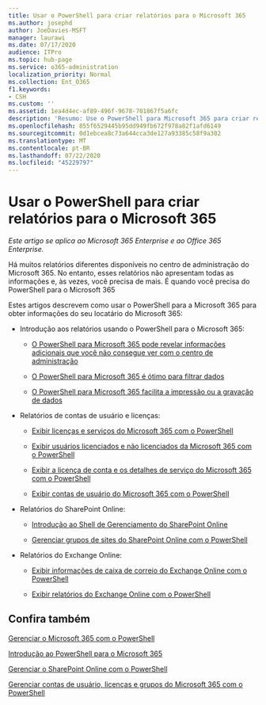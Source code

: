 ```yaml
---
title: Usar o PowerShell para criar relatórios para o Microsoft 365
ms.author: josephd
author: JoeDavies-MSFT
manager: laurawi
ms.date: 07/17/2020
audience: ITPro
ms.topic: hub-page
ms.service: o365-administration
localization_priority: Normal
ms.collection: Ent_O365
f1.keywords:
- CSH
ms.custom: ''
ms.assetid: 1ea4d4ec-af89-496f-9678-701867f5a6fc
description: 'Resumo: Use o PowerShell para Microsoft 365 para criar relatórios que você não pode produzir no centro de administração do Microsoft 365.'
ms.openlocfilehash: 855f6529445b95dd949fb672f978a82f1afd6149
ms.sourcegitcommit: 0d1ebcea8c73a644cca3de127a93385c58f9a302
ms.translationtype: MT
ms.contentlocale: pt-BR
ms.lasthandoff: 07/22/2020
ms.locfileid: "45229797"
---
```

# <a name="use-powershell-to-create-reports-for-microsoft-365"></a>Usar o PowerShell para criar relatórios para o Microsoft 365

*Este artigo se aplica ao Microsoft 365 Enterprise e ao Office 365 Enterprise.*

Há muitos relatórios diferentes disponíveis no centro de administração do Microsoft 365. No entanto, esses relatórios não apresentam todas as informações e, às vezes, você precisa de mais. É quando você precisa do PowerShell para o Microsoft 365
  
Estes artigos descrevem como usar o PowerShell para a Microsoft 365 para obter informações do seu locatário do Microsoft 365:
  
- Introdução aos relatórios usando o PowerShell para o Microsoft 365:
    
  - [O PowerShell para Microsoft 365 pode revelar informações adicionais que você não consegue ver com o centro de administração](https://technet.microsoft.com/library/dn568034.aspx#reveal)
    
  - [O PowerShell para Microsoft 365 é ótimo para filtrar dados](https://technet.microsoft.com/library/dn568034.aspx#filter)
    
  - [O PowerShell para Microsoft 365 facilita a impressão ou a gravação de dados](https://technet.microsoft.com/library/dn568034.aspx#printsave)
    
- Relatórios de contas de usuário e licenças:
    
  - [Exibir licenças e serviços do Microsoft 365 com o PowerShell](view-licenses-and-services-with-office-365-powershell.md)
    
  - [Exibir usuários licenciados e não licenciados da Microsoft 365 com o PowerShell](view-licensed-and-unlicensed-users-with-office-365-powershell.md)
    
  - [Exibir a licença de conta e os detalhes de serviço do Microsoft 365 com o PowerShell](view-account-license-and-service-details-with-office-365-powershell.md)
    
  - [Exibir contas de usuário do Microsoft 365 com o PowerShell](view-user-accounts-with-office-365-powershell.md)
    
- Relatórios do SharePoint Online:
    
  - [Introdução ao Shell de Gerenciamento do SharePoint Online](https://docs.microsoft.com/powershell/sharepoint/sharepoint-online/connect-sharepoint-online)
    
  - [Gerenciar grupos de sites do SharePoint Online com o PowerShell](https://technet.microsoft.com/library/122f4099-c78d-4cce-bab0-4343b04596ae.aspx)
    
- Relatórios do Exchange Online:
    
  - [Exibir informações de caixa de correio do Exchange Online com o PowerShell](https://technet.microsoft.com/library/13843002-56ca-4b75-81c5-84386522b01b.aspx)
    
  - [Exibir relatórios do Exchange Online com o PowerShell](https://technet.microsoft.com/library/4873a063-9fc4-4ed9-826a-6e935fef61d4.aspx)
    
## <a name="see-also"></a>Confira também

[Gerenciar o Microsoft 365 com o PowerShell](manage-office-365-with-office-365-powershell.md)
  
[Introdução ao PowerShell para o Microsoft 365](getting-started-with-office-365-powershell.md)
  
[Gerenciar o SharePoint Online com o PowerShell](manage-sharepoint-online-with-office-365-powershell.md)
  
[Gerenciar contas de usuário, licenças e grupos do Microsoft 365 com o PowerShell](manage-user-accounts-and-licenses-with-office-365-powershell.md)
  
